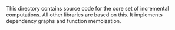 This directory contains source code for the core set of incremental computations. All other libraries are based on this. It implements dependency graphs and function memoization.